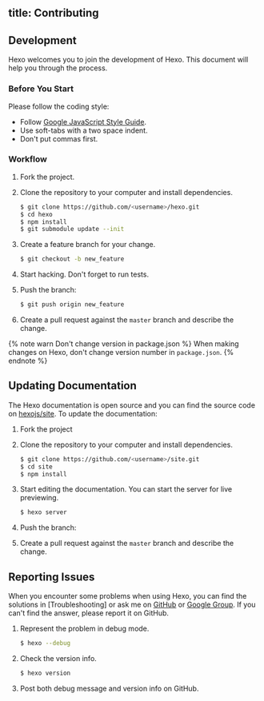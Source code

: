 title: Contributing
---
## Development

Hexo welcomes you to join the development of Hexo. This document will help you through the process.

### Before You Start

Please follow the coding style:

- Follow [Google JavaScript Style Guide](http://google-styleguide.googlecode.com/svn/trunk/javascriptguide.xml).
- Use soft-tabs with a two space indent.
- Don't put commas first.

### Workflow

1. Fork the project.
2. Clone the repository to your computer and install dependencies.

    ``` bash
    $ git clone https://github.com/<username>/hexo.git
    $ cd hexo
    $ npm install
    $ git submodule update --init
    ```

3. Create a feature branch for your change.

    ``` bash
    $ git checkout -b new_feature
    ```
    
4. Start hacking. Don't forget to run tests.
5. Push the branch:

    ``` bash
    $ git push origin new_feature
    ```
    
6. Create a pull request against the `master` branch and describe the change.

{% note warn Don't change version in package.json %}
When making changes on Hexo, don't change version number in `package.json`.
{% endnote %}

## Updating Documentation

The Hexo documentation is open source and you can find the source code on [hexojs/site](https://github.com/hexojs/site). To update the documentation:

1. Fork the project
2. Clone the repository to your computer and install dependencies.

    ``` bash
    $ git clone https://github.com/<username>/site.git
    $ cd site
    $ npm install
    ```
    
3. Start editing the documentation. You can start the server for live previewing.

    ``` bash
    $ hexo server
    ```
    
4. Push the branch:
5. Create a pull request against the `master` branch and describe the change.

## Reporting Issues

When you encounter some problems when using Hexo, you can find the solutions in [Troubleshooting] or ask me on [GitHub](https://github.com/hexojs/hexo/issues) or [Google Group](https://groups.google.com/group/hexo). If you can't find the answer, please report it on GitHub.

1. Represent the problem in debug mode.

    ``` bash
    $ hexo --debug
    ```

2. Check the version info.

    ``` bash
    $ hexo version
    ```
    
3. Post both debug message and version info on GitHub.